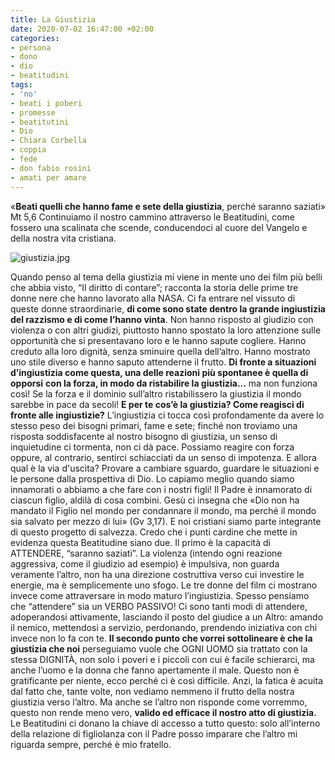 ```yaml
---
title: La Giustizia
date: 2020-07-02 16:47:00 +02:00
categories:
- persona
- dono
- dio
- beatitudini
tags:
- 'no'
- beati i poberi
- promesse
- beatitutini
- Dio
- Chiara Corbella
- coppia
- fede
- don fabio rosini
- amati per amare
---
```


«**Beati quelli che hanno fame e sete della giustizia**, perché saranno saziati» Mt 5,6
Continuiamo   il   nostro   cammino   attraverso   le   Beatitudini,   come   fossero   una   scalinata   che   scende,
conducendoci al cuore del Vangelo e della nostra vita cristiana.

![giustizia.jpg](/uploads/giustizia.jpg)

Quando penso al tema della giustizia mi viene in mente uno dei film più belli che abbia visto, “Il diritto di
contare”; racconta la storia delle prime tre donne nere che hanno lavorato alla NASA. Ci fa entrare nel
vissuto di queste donne straordinarie, **di come sono state dentro la grande ingiustizia del razzismo e di
come l’hanno vinta**. Non hanno risposto al giudizio con violenza o con altri giudizi, piuttosto hanno spostato
la loro attenzione sulle opportunità che si presentavano loro e le hanno sapute cogliere. Hanno creduto alla
loro dignità, senza sminuire quella dell’altro. Hanno mostrato uno stile diverso e hanno saputo attenderne il
frutto. **Di fronte a situazioni d’ingiustizia come questa, una delle reazioni più spontanee è quella di opporsi**
**con la forza, in modo da ristabilire la giustizia...** ma non funziona così! Se la forza e il dominio sull’altro
ristabilissero la giustizia il mondo sarebbe in pace da secoli!
**E per te cos’è la giustizia? Come reagisci di fronte alle ingiustizie?**
L’ingiustizia ci tocca così profondamente da avere lo stesso peso dei bisogni primari, fame e sete; finché
non   troviamo   una   risposta   soddisfacente   al   nostro   bisogno   di   giustizia,   un   senso   di   inquietudine   ci
tormenta, non ci dà pace. Possiamo reagire con forza oppure, al contrario, sentirci schiacciati da un senso di
impotenza. E allora qual è la via d'uscita? Provare a cambiare sguardo, guardare le situazioni e le persone
dalla prospettiva di Dio. Lo capiamo meglio quando siamo innamorati o abbiamo a che fare con i nostri figli!
Il Padre è innamorato di ciascun figlio, aldilà di cosa combini. Gesù ci insegna che    «Dio non ha mandato il
Figlio nel mondo per condannare il mondo, ma perché il mondo sia salvato per mezzo di lui» (Gv 3,17). E
noi cristiani siamo parte integrante di questo progetto di salvezza. Credo che i punti cardine che mette in
evidenza questa Beatitudine siano due. Il primo è la capacità di ATTENDERE, “saranno saziati”. La violenza
\(intendo ogni reazione aggressiva, come il giudizio ad esempio) è impulsiva, non guarda veramente l’altro,
non ha una direzione costruttiva verso cui investire le energie, ma è semplicemente uno sfogo. Le tre donne
del   film   ci   mostrano   invece   come   attraversare   in   modo   maturo   l’ingiustizia.  Spesso   pensiamo   che
“attendere” sia un VERBO PASSIVO! Ci sono tanti modi di attendere, adoperandosi attivamente, lasciando il
posto del giudice a un Altro: amando il nemico, mettendosi a servizio, perdonando, prendendo iniziativa
con chi invece non lo fa con te. **Il secondo punto che vorrei sottolineare è che la giustizia che noi**
perseguiamo vuole che OGNI UOMO sia trattato con la stessa DIGNITÀ, non solo i poveri e i piccoli con cui è
facile schierarci, ma anche l’uomo e la donna che fanno apertamente il male. Questo non è gratificante per
niente, ecco perché ci è così difficile. Anzi, la fatica è acuita dal fatto che, tante volte, non vediamo
nemmeno il frutto della nostra giustizia verso l’altro. Ma anche se l’altro non risponde come vorremmo,
questo non rende meno vero, **valido ed efficace il nostro atto di giustizia.** Le Beatitudini ci donano la chiave​
di accesso a tutto questo: solo all’interno della relazione di figliolanza con il Padre posso imparare che
l’altro mi riguarda sempre, perché è mio fratello.